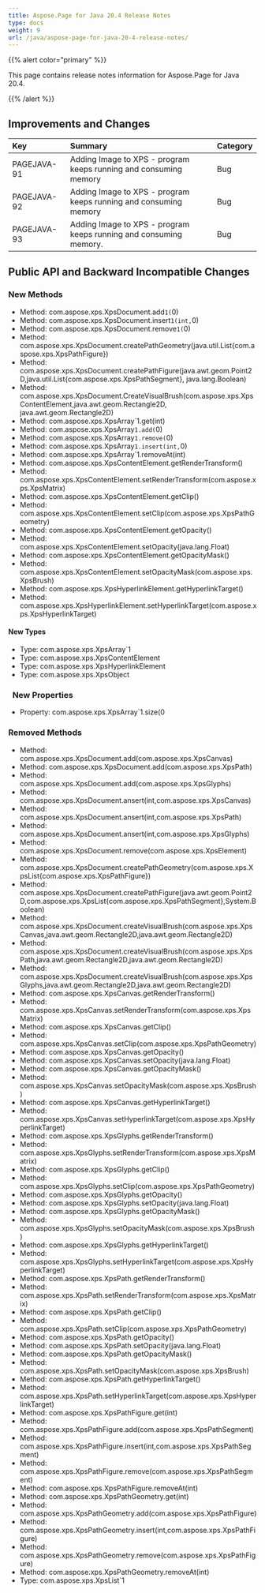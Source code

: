 ```yaml
---
title: Aspose.Page for Java 20.4 Release Notes
type: docs
weight: 9
url: /java/aspose-page-for-java-20-4-release-notes/
---
```


{{% alert color="primary" %}} 

This page contains release notes information for Aspose.Page for Java 20.4.

{{% /alert %}} 
## **Improvements and Changes**

|**Key**|**Summary**|**Category**|
| :- | :- | :- |
|PAGEJAVA-91|Adding Image to XPS - program keeps running and consuming memory|Bug|
|PAGEJAVA-92|Adding Image to XPS - program keeps running and consuming memory|Bug|
|PAGEJAVA-93 |Adding Image to XPS - program keeps running and consuming memory.|Bug|
## **Public API and Backward Incompatible Changes**
### **New Methods**
- Method: com.aspose.xps.XpsDocument.add``1(``0)
- Method: com.aspose.xps.XpsDocument.insert``1(int,``0)
- Method: com.aspose.xps.XpsDocument.remove``1(``0)
- Method: com.aspose.xps.XpsDocument.createPathGeometry(java.util.List{com.aspose.xps.XpsPathFigure})
- Method: com.aspose.xps.XpsDocument.createPathFigure(java.awt.geom.Point2D,java.util.List{com.aspose.xps.XpsPathSegment}, java.lang.Boolean)
- Method: com.aspose.xps.XpsDocument.CreateVisualBrush(com.aspose.xps.XpsContentElement,java.awt.geom.Rectangle2D, java.awt.geom.Rectangle2D)
- Method: com.aspose.xps.XpsArray`1.get(int)
- Method: com.aspose.xps.XpsArray`1.add(`0)
- Method: com.aspose.xps.XpsArray`1.remove(`0)
- Method: com.aspose.xps.XpsArray`1.insert(int,`0)
- Method: com.aspose.xps.XpsArray`1.removeAt(int)
- Method: com.aspose.xps.XpsContentElement.getRenderTransform()
- Method: com.aspose.xps.XpsContentElement.setRenderTransform(com.aspose.xps.XpsMatrix)
- Method: com.aspose.xps.XpsContentElement.getClip()
- Method: com.aspose.xps.XpsContentElement.setClip(com.aspose.xps.XpsPathGeometry)
- Method: com.aspose.xps.XpsContentElement.getOpacity()
- Method: com.aspose.xps.XpsContentElement.setOpacity(java.lang.Float)
- Method: com.aspose.xps.XpsContentElement.getOpacityMask()
- Method: com.aspose.xps.XpsContentElement.setOpacityMask(com.aspose.xps.XpsBrush)
- Method: com.aspose.xps.XpsHyperlinkElement.getHyperlinkTarget()
- Method: com.aspose.xps.XpsHyperlinkElement.setHyperlinkTarget(com.aspose.xps.XpsHyperlinkTarget)
#### **New Types**
- Type: com.aspose.xps.XpsArray`1
- Type: com.aspose.xps.XpsContentElement
- Type: com.aspose.xps.XpsHyperlinkElement
- Type: com.aspose.xps.XpsObject
### ` `**New Properties**
- Property: com.aspose.xps.XpsArray`1.size(0
### **Removed Methods**
- Method: com.aspose.xps.XpsDocument.add(com.aspose.xps.XpsCanvas)
- Method: com.aspose.xps.XpsDocument.add(com.aspose.xps.XpsPath)
- Method: com.aspose.xps.XpsDocument.add(com.aspose.xps.XpsGlyphs)
- Method: com.aspose.xps.XpsDocument.ansert(int,com.aspose.xps.XpsCanvas)
- Method: com.aspose.xps.XpsDocument.ansert(int,com.aspose.xps.XpsPath)
- Method: com.aspose.xps.XpsDocument.ansert(int,com.aspose.xps.XpsGlyphs)
- Method: com.aspose.xps.XpsDocument.remove(com.aspose.xps.XpsElement)
- Method: com.aspose.xps.XpsDocument.createPathGeometry(com.aspose.xps.XpsList{com.aspose.xps.XpsPathFigure})
- Method: com.aspose.xps.XpsDocument.createPathFigure(java.awt.geom.Point2D,com.aspose.xps.XpsList{com.aspose.xps.XpsPathSegment},System.Boolean)
- Method: com.aspose.xps.XpsDocument.createVisualBrush(com.aspose.xps.XpsCanvas,java.awt.geom.Rectangle2D,java.awt.geom.Rectangle2D)
- Method: com.aspose.xps.XpsDocument.createVisualBrush(com.aspose.xps.XpsPath,java.awt.geom.Rectangle2D,java.awt.geom.Rectangle2D)
- Method: com.aspose.xps.XpsDocument.createVisualBrush(com.aspose.xps.XpsGlyphs,java.awt.geom.Rectangle2D,java.awt.geom.Rectangle2D)
- Method: com.aspose.xps.XpsCanvas.getRenderTransform()
- Method: com.aspose.xps.XpsCanvas.setRenderTransform(com.aspose.xps.XpsMatrix)
- Method: com.aspose.xps.XpsCanvas.getClip()
- Method: com.aspose.xps.XpsCanvas.setClip(com.aspose.xps.XpsPathGeometry)
- Method: com.aspose.xps.XpsCanvas.getOpacity()
- Method: com.aspose.xps.XpsCanvas.setOpacity(java.lang.Float)
- Method: com.aspose.xps.XpsCanvas.getOpacityMask()
- Method: com.aspose.xps.XpsCanvas.setOpacityMask(com.aspose.xps.XpsBrush)
- Method: com.aspose.xps.XpsCanvas.getHyperlinkTarget()
- Method: com.aspose.xps.XpsCanvas.setHyperlinkTarget(com.aspose.xps.XpsHyperlinkTarget)
- Method: com.aspose.xps.XpsGlyphs.getRenderTransform()
- Method: com.aspose.xps.XpsGlyphs.setRenderTransform(com.aspose.xps.XpsMatrix)
- Method: com.aspose.xps.XpsGlyphs.getClip()
- Method: com.aspose.xps.XpsGlyphs.setClip(com.aspose.xps.XpsPathGeometry)
- Method: com.aspose.xps.XpsGlyphs.getOpacity()
- Method: com.aspose.xps.XpsGlyphs.setOpacity(java.lang.Float)
- Method: com.aspose.xps.XpsGlyphs.getOpacityMask()
- Method: com.aspose.xps.XpsGlyphs.setOpacityMask(com.aspose.xps.XpsBrush)
- Method: com.aspose.xps.XpsGlyphs.getHyperlinkTarget()
- Method: com.aspose.xps.XpsGlyphs.setHyperlinkTarget(com.aspose.xps.XpsHyperlinkTarget)
- Method: com.aspose.xps.XpsPath.getRenderTransform()
- Method: com.aspose.xps.XpsPath.setRenderTransform(com.aspose.xps.XpsMatrix)
- Method: com.aspose.xps.XpsPath.getClip()
- Method: com.aspose.xps.XpsPath.setClip(com.aspose.xps.XpsPathGeometry)
- Method: com.aspose.xps.XpsPath.getOpacity()
- Method: com.aspose.xps.XpsPath.setOpacity(java.lang.Float)
- Method: com.aspose.xps.XpsPath.getOpacityMask()
- Method: com.aspose.xps.XpsPath.setOpacityMask(com.aspose.xps.XpsBrush)
- Method: com.aspose.xps.XpsPath.getHyperlinkTarget()
- Method: com.aspose.xps.XpsPath.setHyperlinkTarget(com.aspose.xps.XpsHyperlinkTarget)
- Method: com.aspose.xps.XpsPathFigure.get(int)
- Method: com.aspose.xps.XpsPathFigure.add(com.aspose.xps.XpsPathSegment)
- Method: com.aspose.xps.XpsPathFigure.insert(int,com.aspose.xps.XpsPathSegment)
- Method: com.aspose.xps.XpsPathFigure.remove(com.aspose.xps.XpsPathSegment)
- Method: com.aspose.xps.XpsPathFigure.removeAt(int)
- Method: com.aspose.xps.XpsPathGeometry.get(int)
- Method: com.aspose.xps.XpsPathGeometry.add(com.aspose.xps.XpsPathFigure)
- Method: com.aspose.xps.XpsPathGeometry.insert(int,com.aspose.xps.XpsPathFigure)
- Method: com.aspose.xps.XpsPathGeometry.remove(com.aspose.xps.XpsPathFigure)
- Method: com.aspose.xps.XpsPathGeometry.removeAt(int)
- Type: com.aspose.xps.XpsList`1
